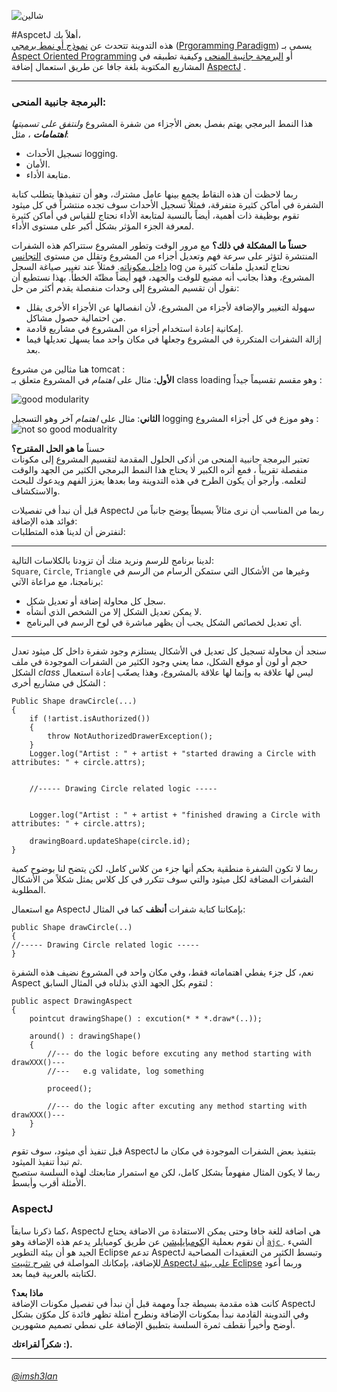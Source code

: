![شالين](https://thearthand.files.wordpress.com/2011/04/coloured-glass-mosaic-019x-e1413458818342.jpg)

#AspcetJ 
أهلاً بك،  
هذه التدوينة تتحدث عن [نموذج أو نمط برمجي](https://ar.wikipedia.org/wiki/%D9%86%D9%85%D8%B7_%D8%A8%D8%B1%D9%85%D8%AC%D8%A9) ([Prgoramming Paradigm](https://en.wikipedia.org/wiki/Programming_paradigm)) يسمى بـ [Aspect Oriented Programming](https://en.wikipedia.org/wiki/Aspect-oriented_programming) أو [البرمجة جانبية المنحى](https://ar.wikipedia.org/wiki/%D8%A8%D8%B1%D9%85%D8%AC%D8%A9_%D8%AC%D8%A7%D9%86%D8%A8%D9%8A%D8%A9_%D8%A7%D9%84%D9%85%D9%86%D8%AD%D9%89) وكيفية تطبيقه في المشاريع المكتوبة بلغة جافا عن طريق استعمال إضافة [AspectJ](https://en.wikipedia.org/wiki/AspectJ) .

----

### البرمجة جانبية المنحى:
هذا النمط البرمجي يهتم بفصل بعض الأجزاء من شفرة المشروع *ولنتفق على تسميتها **اهتمامات*** ،  مثل:
  
- تسجيل الأحداث logging.
- الأمان.
- متابعة الأداء.

ربما لاحظت أن هذه النقاط يجمع بينها عامل مشترك، وهو أن تنفيذها يتطلب كتابة الشفرة في أماكن كثيرة متفرقة، فمثلاً تسجيل الأحداث سوف تجده منتشراً في كل ميثود تقوم بوظيفة ذات أهمية، أيضاً بالنسبة لمتابعة الأداء نحتاج للقياس في أماكن كثيرة لمعرفة الجزء المؤثر بشكل أكبر على مستوى الأداء.   

**حسناً ما المشكلة في ذلك؟**
مع مرور الوقت وتطور المشروع ستتراكم هذه الشفرات المنتشرة لتؤثر على سرعة فهم وتعديل أجزاء من المشروع وتقلل من مستوى [التجانس داخل مكوناته](https://en.wikipedia.org/wiki/Cohesion_(computer_science)). فمثلاً عند تغيير صياغة السجل log نحتاج لتعديل ملفات كثيرة من المشروع، وهذا بجانب أنه مضيع للوقت والجهد، فهو أيضاً مظنّة الخطأ.
بهذا نستطيع أن نقول أن تقسيم المشروع إلى وحدات منفصلة يقدم أكثر من حل:

- سهولة التغيير والإضافة لأجزاء من المشروع، لأن انفصالها عن الأجزاء الأخرى يقلل من احتمالية حصول مشاكل.
- إمكانية إعادة استخدام أجزاء من المشروع في مشاريع قادمة.
- إزالة الشفرات المتكررة في المشروع وجعلها في مكان واحد مما يسهل تعديلها فيما بعد.

 هنا مثالين من مشروع tomcat :  
**الأول**: مثال على *اهتمام* في المشروع متعلق بـ class loading وهو مقسم تقسيماً جيداً  :  

![good modularity](http://images.slideplayer.com/32/10001920/slides/slide_3.jpg)
    

**الثاني**: مثال على *اهتمام* آخر وهو التسجيل logging وهو موزع في كل أجزاء المشروع :   
![not so good modualrity
](http://images.slideplayer.com/32/10001920/slides/slide_4.jpg)  
  
حسناً **ما هو الحل المقترح؟**  
تعتبر البرمجة جانبية المنحى من أذكى الحلول المقدمة لتقسيم المشروع إلى مكونات منفصلة تقريباً ، فمع أثره الكبير لا يحتاج هذا النمط البرمجي الكثير من الجهد والوقت لتعلمه.
وأرجو أن يكون الطرح في هذه التدوينة وما بعدها يعزز الفهم ويدعوك للبحث والاستكشاف.

قبل أن نبدأ في تفصيلات AspectJ ربما من المناسب أن نرى مثالاً بسيطاً يوضح جانباً من فوائد هذه الإضافة:	
لنفترض أن لدينا هذه المتطلبات:  

----
 لدينا برنامج للرسم ونريد منك أن تزودنا بالكلاسات التالية:  
  `Square`, `Circle`, `Triangle` وغيرها من الأشكال التي ستمكن الرسام من الرسم في برنامجنا، مع مراعاة الآتي:

- سجل كل محاولة إضافة أو تعديل شكل.
- لا يمكن تعديل الشكل إلا من الشخص الذي أنشأه.
- أي تعديل لخصائص الشكل يجب أن يظهر مباشرة في لوح الرسم في البرنامج.

----

سنجد أن محاولة تسجيل كل تعديل في الأشكال يستلزم وجود شفرة داخل كل ميثود تعدل حجم أو لون أو موقع الشكل، مما يعني وجود الكثير من الشفرات الموجودة في ملف الشكل *class* ليس لها علاقة به وإنما لها علاقة بالمشروع، وهذا يصعّب إعادة استعمال الشكل في مشاريع أخرى :

    Public Shape drawCircle(...)
    {
		if (!artist.isAuthorized())
		{
			throw NotAuthorizedDrawerException();
		}
		Logger.log("Artist : " + artist + "started drawing a Circle with attributes: " + circle.attrs);
		
		
		//----- Drawing Circle related logic -----
	
		
		Logger.log("Artist : " + artist + "finished drawing a Circle with attributes: " + circle.attrs);

		drawingBoard.updateShape(circle.id);
    }
ربما لا تكون الشفرة منطقية بحكم أنها جزء من كلاس كامل، لكن يتضح لنا بوضوح كمية الشفرات المضافة لكل ميثود والتي سوف تتكرر في كل كلاس يمثل شكلاً من الأشكال المطلوبة.  

مع استعمال AspectJ بإمكاننا كتابة شفرات **أنظف** كما في المثال:

    public Shape drawCircle(..)
    {
	//----- Drawing Circle related logic -----
	}

نعم، كل جزء يفطي اهتماماته فقط، وفي مكان واحد في المشروع نضيف هذه الشفرة Aspect لتقوم بكل الجهد الذي بذلناه في المثال السابق :  

    public aspect DrawingAspect
    {
		pointcut drawingShape() : excution(* * *.draw*(..));
	
		around() : drawingShape()
		{
			//--- do the logic before excuting any method starting with drawXXX()---
			//--- 	e.g validate, log something

			proceed();

			//--- do the logic after excuting any method starting with drawXXX()---		
		}
	}

قبل تنفيذ أي ميثود، سوف تقوم AspectJ بتنفيذ بعض الشفرات الموجودة في مكان ما ثم تبدأ تنفيذ الميثود.  
ربما لا يكون المثال مفهوماً بشكل كامل، لكن مع استمرار متابعتك لهذه السلسة ستصبح الأمثلة أقرب وأبسط.
### AspectJ

كما ذكرنا سابقاً، AspectJ هي اضافة للغة جافا وحتى يمكن الاستفادة من الاضافة يحتاج أن نقوم بعملية ال[كومبايليشن](https://en.wikipedia.org/wiki/Compiler)  عن طريق كومبايلر يدعم هذه الإضافة وهو [`ajc` ](https://eclipse.org/aspectj/doc/next/devguide/ajc-ref.html). الشيء الجيد هو أن بيئة التطوير Eclipse تدعم AspectJ وتبسط الكثير من التعقيدات المصاحبة للإضافة، بإمكانك المواصلة في [شرح تثبيت AspectJ على بيئة Eclipse](https://eclipse.org/aspectj/) وربما أعود لكتابته بالعربية فيما بعد.

**ماذا بعد؟**  
كانت هذه مقدمة بسيطة جداً ومهمة قبل أن نبدأ في تفصيل مكونات الإضافة AspectJ وفي التدوينة القادمة نبدأ بمكونات الإضافة ونطرح أمثلة تظهر فائدة كل مكوّن بشكل أوضح وأخيراً نقطف ثمرة السلسة بتطبيق الإضافة على نمطي تصميم مشهورين.

**شكراً لقراءتك :).**


----
###### [@imsh3lan](http://www.twitter.com/imsh3lan)
